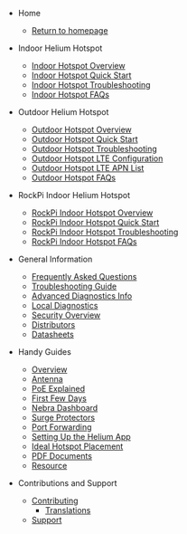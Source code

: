 <!-- docs/_sidebar.md -->

- Home

  - [Return to homepage](/)

- Indoor Helium Hotspot

  - [Indoor Hotspot Overview](indoor-hotspot/overview.md)
  - [Indoor Hotspot Quick Start](indoor-hotspot/quick-start.md)
  - [Indoor Hotspot Troubleshooting](indoor-hotspot/troubleshooting.md)
  - [Indoor Hotspot FAQs](indoor-hotspot/indoor-faq.md)

- Outdoor Helium Hotspot

  - [Outdoor Hotspot Overview](outdoor-hotspot/overview.md)
  - [Outdoor Hotspot Quick Start](outdoor-hotspot/quick-start.md)
  - [Outdoor Hotspot Troubleshooting](outdoor-hotspot/troubleshooting.md)
  - [Outdoor Hotspot LTE Configuration](outdoor-hotspot/lte-config.md)
  - [Outdoor Hotspot LTE APN List](outdoor-hotspot/lte-apns.md)
  - [Outdoor Hotspot FAQs](outdoor-hotspot/outdoor-faq.md)

- RockPi Indoor Helium Hotspot 
  - [RockPi Indoor Hotspot Overview](Indoor-rockpi-hotspot/overview.md)
  - [RockPi Indoor Hotspot Quick Start](Indoor-rockpi-hotspot/quick-start.md)
  - [RockPi Indoor Hotspot Troubleshooting](Indoor-rockpi-hotspott/troubleshooting.md)
  - [RockPi Indoor Hotspot FAQs](Indoor-rockpi-hotspot/indoor-faq.md)


- General Information

  - [Frequently Asked Questions](FAQs.md)
  - [Troubleshooting Guide](handy-guides/troubleshooting.md)
  - [Advanced Diagnostics Info](handy-guides/advanced-diagnostics.md)
  - [Local Diagnostics](handy-guides/local-diagnostics.md)
  - [Security Overview](security.md)
  - [Distributors](distributors.md)
  - [Datasheets](datasheets.md)

- Handy Guides

  - [Overview](handy-guides/overview.md)
  - [Antenna](handy-guides/antenna/overview.md)
  - [PoE Explained](handy-guides/poe-explained.md)
  - [First Few Days](handy-guides/first-days.md)
  - [Nebra Dashboard](handy-guides/dashboard.md)
  - [Surge Protectors](handy-guides/surge-protectors.md)
  - [Port Forwarding](handy-guides/port-forwarding/overview.md)
  - [Setting Up the Helium App](handy-guides/setting-up-hnt-app.md)
  - [Ideal Hotspot Placement](handy-guides/hotspot-ideal-location.md)
  - [PDF Documents](pdfs/overview.md)
  - [Resource](handy-guides/resource.md)

- Contributions and Support

  - [Contributing](contributing/overview.md)
    - [Translations](contributing/translations.md)
  - [Support](support.md)
